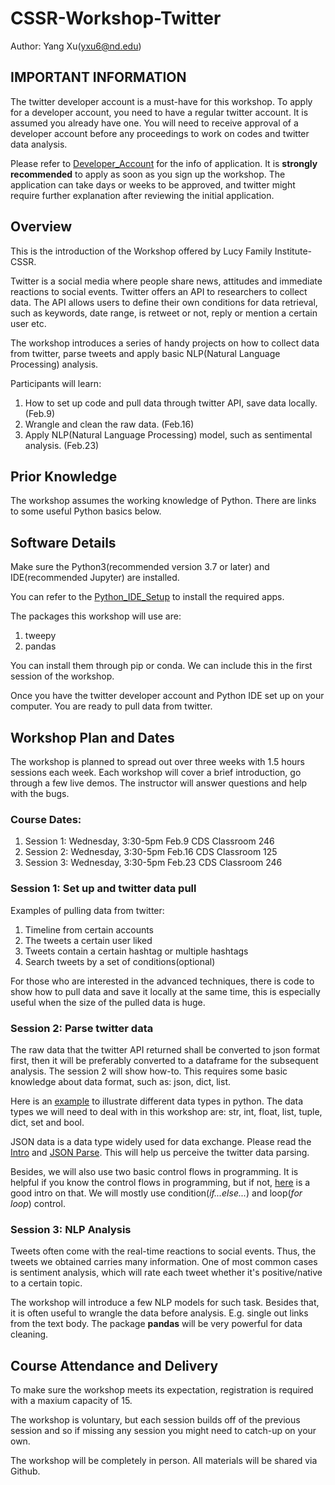 # CSSR-Workshop-Twitter
Author: Yang Xu(yxu6@nd.edu)

## IMPORTANT INFORMATION

The twitter developer account is a must-have for this workshop. To apply for a developer account, you need to have a regular twitter account. It is assumed you already have one. You will need to receive approval of a developer account before any proceedings to work on codes and twitter data analysis.

Please refer to [Developer_Account](https://github.com/Lucy-Family-Institute/CSSR-Workshop-Twitter/blob/master/Developer_Account.md) for the info of application. It is **strongly recommended** to apply as soon as you sign up the workshop. The application can take days or weeks to be approved, and twitter might require further explanation after reviewing the initial application.

## Overview

This is the introduction of the Workshop offered by Lucy Family Institute-CSSR.

Twitter is a social media where people share news, attitudes and immediate reactions to social events. Twitter offers an API to researchers to collect data. The API allows users to define their own conditions for data retrieval, such as keywords, date range, is retweet or not, reply or mention a certain user etc.

The workshop introduces a series of handy projects on how to collect data from twitter, parse tweets and apply basic NLP(Natural Language Processing) analysis.

Participants will learn:
1. How to set up code and pull data through twitter API, save data locally. (Feb.9)
2. Wrangle and clean the raw data. (Feb.16)
3. Apply NLP(Natural Language Processing) model, such as sentimental analysis. (Feb.23)

## Prior Knowledge

The workshop assumes the working knowledge of Python. There are links to some useful Python basics below.

## Software Details

Make sure the Python3(recommended version 3.7 or later) and IDE(recommended Jupyter) are installed.

You can refer to the [Python_IDE_Setup](https://github.com/Lucy-Family-Institute/CSSR-Workshop-Twitter/blob/master/Python_IDE_Setup.md) to install the required apps.

The packages this workshop will use are:
1. tweepy
2. pandas

You can install them through pip or conda. We can include this in the first session of the workshop.

Once you have the twitter developer account and Python IDE set up on your computer. You are ready to pull data from twitter.

## Workshop Plan and Dates

The workshop is planned to spread out over three weeks with 1.5 hours sessions each week. Each workshop will cover a brief introduction, go through a few live demos. The instructor will answer questions and help with the bugs.

### Course Dates:

1. Session 1: Wednesday, 3:30-5pm Feb.9 CDS Classroom 246
2. Session 2: Wednesday, 3:30-5pm Feb.16 CDS Classroom 125
3. Session 3: Wednesday, 3:30-5pm Feb.23 CDS Classroom 246

### Session 1: Set up and twitter data pull

Examples of pulling data from twitter:

1. Timeline from certain accounts
2. The tweets a certain user liked
3. Tweets contain a certain hashtag or multiple hashtags
4. Search tweets by a set of conditions(optional)

For those who are interested in the advanced techniques, there is code to show how to pull data and save it locally at the same time, this is especially useful when the size of the pulled data is huge.

### Session 2: Parse twitter data

The raw data that the twitter API returned shall be converted to json format first, then it will be preferably converted to a dataframe for the subsequent analysis. The session 2 will show how-to. This requires some basic knowledge about data format, such as: json, dict, list.

Here is an [example](https://www.w3schools.com/python/python_datatypes.asp) to illustrate different data types in python. The data types we will need to deal with in this workshop are: str, int, float, list, tuple, dict, set and bool.

JSON data is a data type widely used for data exchange. Please read the [Intro](https://www.w3schools.com/js/js_json_intro.asp) and [JSON Parse](https://www.w3schools.com/js/js_json_intro.asp). This will help us perceive the twitter data parsing.

Besides, we will also use two basic control flows in programming. It is helpful if you know the control flows in programming, but if not, [here](https://docs.python.org/3/tutorial/controlflow.html) is a good intro on that. We will mostly use condition(*if...else...*) and loop(*for loop*) control.

### Session 3: NLP Analysis

Tweets often come with the real-time reactions to social events. Thus, the tweets we obtained carries many information. One of most common cases is sentiment analysis, which will rate each tweet whether it's positive/native to a certain topic.

The workshop will introduce a few NLP models for such task. Besides that, it is often useful to wrangle the data before analysis. E.g. single out links from the text body. The package **pandas** will be very powerful for data cleaning.

## Course Attendance and Delivery

To make sure the workshop meets its expectation, registration is required with a maxium capacity of 15.

The workshop is voluntary, but each session builds off of the previous session and so if missing any session you might need to catch-up on your own.

The workshop will be completely in person. All materials will be shared via Github.

